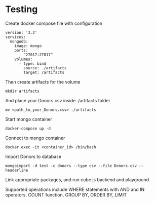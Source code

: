 # Testing

Create docker compose file with configuration
```
version: '3.2'
services:
  mongodb:
    image: mongo
    ports:
      - "27017:27017"
    volumes:
      - type: bind
        source: ./artifacts
        target: /artifacts
```

Then create artifacts for the volume
```
mkdir artifacts
```

And place your Donors.csv inside ./artifacts folder
```
mv <path_to_your_Donors.csv> ./artifacts
```

Start mongo container
```
docker-compose up -d
```

Connect to mongo container
```
docker exec -it <container_id> /bin/bash
```

Import Donors to database

```
mongoimport -d test -c donors --type csv --file Donors.csv --headerline
```

Link appropriate packages, and run cube js backend and playground.

Supported operations include WHERE statements with AND and IN operators, COUNT function, GROUP BY, ORDER BY, LIMIT
